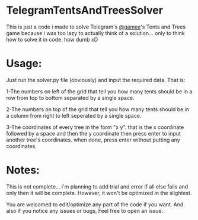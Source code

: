 # TelegramTentsAndTreesSolver
 This is just a code i made to solve Telegram's [@gamee](https://telegram.me/gamee)'s Tents and Trees game
 because i was too lazy to actually think of a solution... only to think
 how to solve it in code. how dumb xD

# Usage:
 Just run the solver.py file (obviously) and input the required data.
 That is:

 1-The numbers on left of the grid that tell you how many tents should be in a row
 from top to bottom separated by a single space.

 2-The numbers on top of the grid that tell you how many tents should be in a column
 from right to left seperated by a single space.

 3-The coordinates of every tree in the form "x y". that is the x coordinate followed by
 a space and then the y coordinate then press enter to input another tree's coordinates.
 when done, press enter without putting any coordinates.

# Notes:
This is not complete... i'm planning to add trial and error if all else fails
and only then it will be complete. However, it won't be optimized in the slightest.

You are welcomed to edit/optimize any part of the code if you want. And also if you notice
any issues or bugs, Feel free to open an issue.
